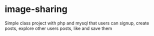 # image-sharing
Simple class project with php and mysql that users can signup, create posts, explore other users posts, like and save them
